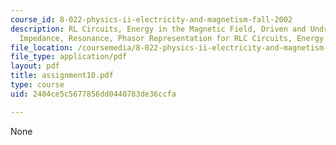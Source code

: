 ```yaml
---
course_id: 8-022-physics-ii-electricity-and-magnetism-fall-2002
description: RL Circuits, Energy in the Magnetic Field, Driven and Undriven RLC Circuits,
  Impedance, Resonance, Phasor Representation for RLC Circuits, Energy and Power Dissipation.
file_location: /coursemedia/8-022-physics-ii-electricity-and-magnetism-fall-2002/2404ce5c5677856dd0440783de36ccfa_assignment10.pdf
file_type: application/pdf
layout: pdf
title: assignment10.pdf
type: course
uid: 2404ce5c5677856dd0440783de36ccfa

---
```

None
